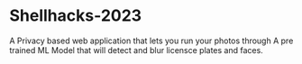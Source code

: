 # Shellhacks-2023
A Privacy based web application that lets you run your photos through
A pre trained ML Model that will detect and blur licensce plates and faces.
